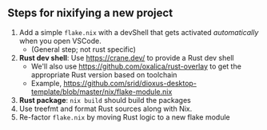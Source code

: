 
## Steps for nixifying a new project

1. Add a simple `flake.nix` with a devShell that gets activated *automatically* when you open VSCode.
    - (General step; not rust specific)
1. **Rust dev shell**: Use https://crane.dev/ to provide a Rust dev shell
    - We'll also use https://github.com/oxalica/rust-overlay to get the appropriate Rust version based on toolchain
    - Example, https://github.com/srid/dioxus-desktop-template/blob/master/nix/flake-module.nix
1. **Rust package**: `nix build` should build the packages
1. Use treefmt and format Rust sources along with Nix.
1. Re-factor `flake.nix` by moving Rust logic to a new flake module